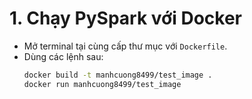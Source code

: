 # 1. Chạy PySpark với Docker
* Mở terminal tại cùng cấp thư mục với `Dockerfile`.
* Dùng các lệnh sau:
  ```bash
  docker build -t manhcuong8499/test_image .
  docker run manhcuong8499/test_image
  ```
